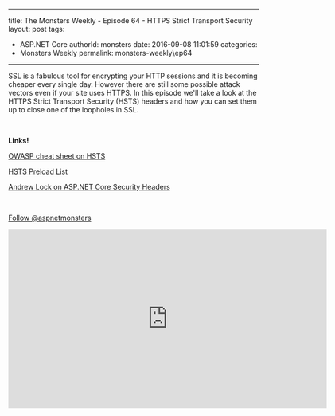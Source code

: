
---
title: The Monsters Weekly - Episode 64 -  HTTPS Strict Transport Security
layout: post
tags: 
  - ASP.NET Core
authorId: monsters
date: 2016-09-08 11:01:59
categories:
  - Monsters Weekly
permalink: monsters-weekly\ep64
---

<p>SSL is a fabulous tool for encrypting your HTTP sessions and it is becoming cheaper every single day. However there are still some possible attack vectors even if your site uses HTTPS. In this episode we'll take a look at the HTTPS Strict Transport Security (HSTS) headers and how you can set them up to close one of the loopholes in SSL.</p><p>&nbsp;</p><p><strong>Links!</strong></p><p><a href="https://www.owasp.org/index.php/HTTP_Strict_Transport_Security_Cheat_Sheet">OWASP cheat sheet on HSTS</a></p><p><a href="https://hstspreload.appspot.com/">HSTS Preload List</a></p><p><a href="http://andrewlock.net/adding-default-security-headers-in-asp-net-core/">Andrew Lock on ASP.NET Core Security Headers</a></p><p>&nbsp;</p><p><a class="twitter-follow-button" href="https://twitter.com/aspnetmonsters">Follow @aspnetmonsters</a></p> 


<iframe src='https://channel9.msdn.com/Series/aspnetmonsters/ASPNET-Monsters-64-HTTPS-Strict-Transport-Security/player' width='640' height='360' allowFullScreen frameBorder='0'></iframe>
